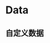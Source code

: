 # Data

## 自定义数据

<example :value="example1"></example>

<script>
  export default {
    data () {
      return {
        example1: `
<template>
  <div>
    <div>value: {{ value }}</div>
    <vue-slider v-model="value" :data="data"></vue-slider>
  </div>
</template>

<script>
  module.exports = {
    components: {
      VueSlider
    },
    data: function () {
      return {
        value: '2016-10-01',
        data: [
          '2016-10-01',
          '2016-10-02',
          '2016-10-03',
          '2016-10-04',
          '2016-10-05',
          '2016-10-06',
          '2016-10-07'
        ]
      }
    }
  }
        `
      }
    }
  }
</script>